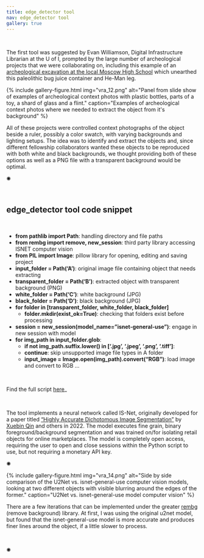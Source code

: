 ```yaml
---
title: edge_detector tool
nav: edge_detector tool
gallery: true
---
```


<br>

The first tool was suggested by Evan Williamson, Digital Infrastructure Librarian at the U of I, prompted by the large number of archeological projects that we were collaborating on, including this example of an [archeological excavation at the local Moscow High School](https://www.spokesman.com/stories/2023/oct/06/ui-archaeology-students-unearth-history-on-grounds/) which unearthed this paleolithic bug juice container and He-Man leg. 

{% include gallery-figure.html img="vra_12.png" alt="Panel from slide show of examples of archeological context photos with plastic bottles, parts of a toy, a shard of glass and a flint." caption="Examples of archeological context photos where we needed to extract the object from it's background" %}

All of these projects were controlled context photographs of the object beside a ruler, possibly a color swatch, with varying backgrounds and lighting setups. The idea was to identify and extract the objects and, since different fellowship collaborators wanted these objects to be reproduced with both white and black backgrounds, we thought providing both of these options as well as a PNG file with a transparent background would be optimal. 

<div class="symbol-container">
    <p class="symbol">&#10042;</p>
</div>

<br>

## edge_detector tool code snippet

<br>

- **from pathlib import Path**: handling directory and file paths
- **from rembg import remove, new_session**: third party library accessing ISNET computer vision
- **from PIL import Image**: pillow library for opening, editing and saving project
- **input_folder = Path(‘A’)**: original image file containing object that needs extracting
- **transparent_folder = Path(‘B’)**: extracted object with transparent background (PNG)
- **white_folder = Path(‘C’)**: white background (JPG)
- **black_folder = Path(‘D’)**: black background (JPG)
- **for folder in [transparent_folder, white_folder, black_folder]**
    - **folder.mkdir(exist_ok=True)**: checking that folders exist before processing
- **session = new_session(model_name=”isnet-general-use”)**: engage in new session with model
- **for img_path in input_folder.glob**:
    - **if not img_path.suffix.lower() in [‘.jpg’, ‘.jpeg’, ‘.png’, ‘.tiff’]**:
    - **continue**: skip unsupported image file types in A folder
    - **input_image = Image.open(img_path).convert(“RGB”)**: load image and convert to RGB
...
<br>

Find the full script [here](https://github.com/Scholarly-Projects/edge_detector)_

<br>

The tool implements a neural network called IS-Net, originally developed for a paper titled [“Highly Accurate Dichotomous Image Segmentation”](http://arxiv.org/abs/2203.03041) by [Xuebin Qin](https://github.com/xuebinqin/DIS) and others in 2022. The model executes fine grain, binary foreground/background segmentation and was trained on/for isolating retail objects for online marketplaces. The model is completely open access, requiring the user to open and close sessions within the Python script to use, but not requiring a monetary API key. 

<div class="symbol-container">
    <p class="symbol">&#10042;</p>
</div>

{% include gallery-figure.html img="vra_14.png" alt="Side by side comparison of the U2Net vs. isnet-general-use computer vision models, looking at two different objects with visible blurring around the edges of the former." caption="U2Net vs. isnet-general-use model computer vision" %}

There are a few iterations that can be implemented under the greater [rembg](https://github.com/danielgatis/rembg) (remove background) library. At first, I was using the original u2net model, but found that the isnet-general-use model is more accurate and produces finer lines around the object, if a little slower to process.

<br>

<div class="symbol-container">
    <p class="symbol">&#10042;</p>
</div>

<br>
